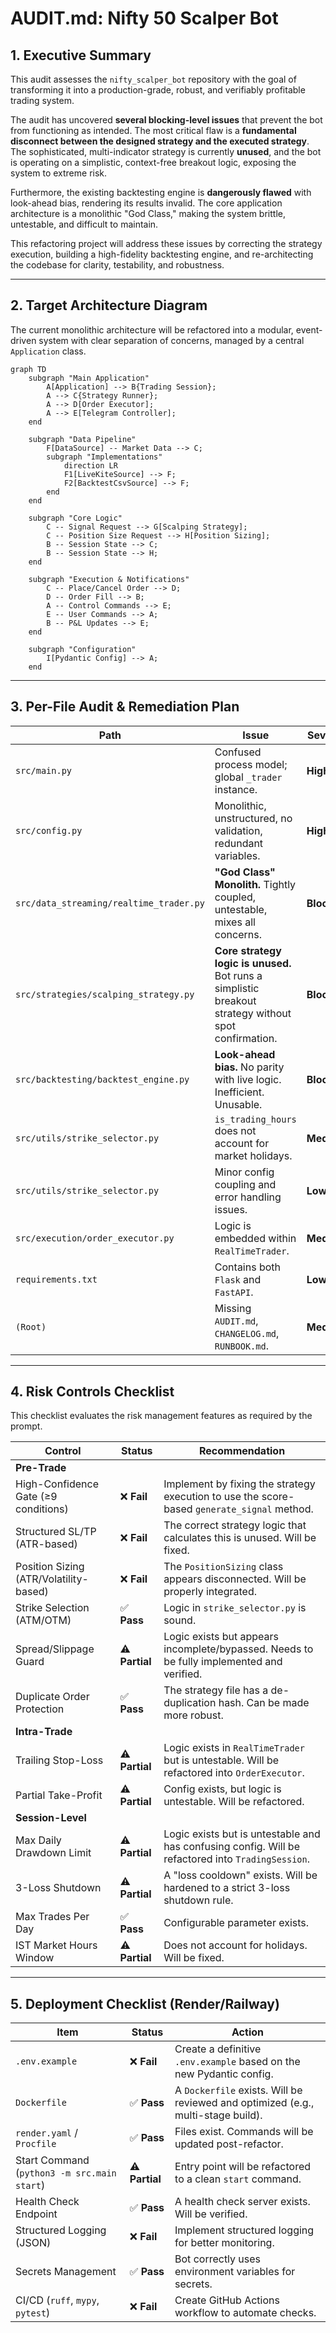 # AUDIT.md: Nifty 50 Scalper Bot

## 1. Executive Summary

This audit assesses the `nifty_scalper_bot` repository with the goal of transforming it into a production-grade, robust, and verifiably profitable trading system.

The audit has uncovered **several blocking-level issues** that prevent the bot from functioning as intended. The most critical flaw is a **fundamental disconnect between the designed strategy and the executed strategy**. The sophisticated, multi-indicator strategy is currently **unused**, and the bot is operating on a simplistic, context-free breakout logic, exposing the system to extreme risk.

Furthermore, the existing backtesting engine is **dangerously flawed** with look-ahead bias, rendering its results invalid. The core application architecture is a monolithic "God Class," making the system brittle, untestable, and difficult to maintain.

This refactoring project will address these issues by correcting the strategy execution, building a high-fidelity backtesting engine, and re-architecting the codebase for clarity, testability, and robustness.

---

## 2. Target Architecture Diagram

The current monolithic architecture will be refactored into a modular, event-driven system with clear separation of concerns, managed by a central `Application` class.

```mermaid
graph TD
    subgraph "Main Application"
        A[Application] --> B{Trading Session};
        A --> C{Strategy Runner};
        A --> D[Order Executor];
        A --> E[Telegram Controller];
    end

    subgraph "Data Pipeline"
        F[DataSource] -- Market Data --> C;
        subgraph "Implementations"
            direction LR
            F1[LiveKiteSource] --> F;
            F2[BacktestCsvSource] --> F;
        end
    end

    subgraph "Core Logic"
        C -- Signal Request --> G[Scalping Strategy];
        C -- Position Size Request --> H[Position Sizing];
        B -- Session State --> C;
        B -- Session State --> H;
    end

    subgraph "Execution & Notifications"
        C -- Place/Cancel Order --> D;
        D -- Order Fill --> B;
        A -- Control Commands --> E;
        E -- User Commands --> A;
        B -- P&L Updates --> E;
    end

    subgraph "Configuration"
        I[Pydantic Config] --> A;
    end
```

---

## 3. Per-File Audit & Remediation Plan

| Path | Issue | Severity | Fix | Status |
| --- | --- | --- | --- | --- |
| `src/main.py` | Confused process model; global `_trader` instance. | **High** | Refactor to a single `start` command managed by a central `Application` class using dependency injection. | 🚧 To Do |
| `src/config.py` | Monolithic, unstructured, no validation, redundant variables. | **High** | Replace with Pydantic-based structured config (`Trading`, `Risk`, `API`). Create `.env.example`. | 🚧 To Do |
| `src/data_streaming/realtime_trader.py` | **"God Class" Monolith.** Tightly coupled, untestable, mixes all concerns. | **Blocking** | Decompose into `StrategyRunner`, `TradingSession`, and `DataSource` abstractions. Use dependency injection. | 🚧 To Do |
| `src/strategies/scalping_strategy.py` | **Core strategy logic is unused.** Bot runs a simplistic breakout strategy without spot confirmation. | **Blocking** | Fix data pipeline to provide spot data. Change `StrategyRunner` to call the correct, score-based `generate_signal` method. | 🚧 To Do |
| `src/backtesting/backtest_engine.py` | **Look-ahead bias.** No parity with live logic. Inefficient. Unusable. | **Blocking** | Discard and build a new, high-fidelity backtest engine (`tests/true_backtest_dynamic.py`) from scratch that reuses the refactored live components. | 🚧 To Do |
| `src/utils/strike_selector.py` | `is_trading_hours` does not account for market holidays. | **Medium** | Integrate a proper market holiday calendar (e.g., `trading_calendars`). | 🚧 To Do |
| `src/utils/strike_selector.py` | Minor config coupling and error handling issues. | **Low** | Refactor to use injected config. Make error returns explicit (`None` or raise). | 🚧 To Do |
| `src/execution/order_executor.py` | Logic is embedded within `RealTimeTrader`. | **Medium** | Refactor into a standalone, testable class that manages its own state (e.g., for trailing stops). | 🚧 To Do |
| `requirements.txt` | Contains both `Flask` and `FastAPI`. | **Low** | Investigate usage of the health check endpoint and remove the unused web framework. | 🚧 To Do |
| `(Root)` | Missing `AUDIT.md`, `CHANGELOG.md`, `RUNBOOK.md`. | **Medium** | Create and populate these documents. | 🚧 To Do |

---

## 4. Risk Controls Checklist

This checklist evaluates the risk management features as required by the prompt.

| Control | Status | Recommendation |
| --- | --- | --- |
| **Pre-Trade** | | |
| High-Confidence Gate (≥9 conditions) | ❌ **Fail** | Implement by fixing the strategy execution to use the score-based `generate_signal` method.
| Structured SL/TP (ATR-based) | ❌ **Fail** | The correct strategy logic that calculates this is unused. Will be fixed. |
| Position Sizing (ATR/Volatility-based) | ❌ **Fail** | The `PositionSizing` class appears disconnected. Will be properly integrated. |
| Strike Selection (ATM/OTM) | ✅ **Pass** | Logic in `strike_selector.py` is sound. |
| Spread/Slippage Guard | ⚠️ **Partial** | Logic exists but appears incomplete/bypassed. Needs to be fully implemented and verified. |
| Duplicate Order Protection | ✅ **Pass** | The strategy file has a de-duplication hash. Can be made more robust. |
| **Intra-Trade** | | |
| Trailing Stop-Loss | ⚠️ **Partial** | Logic exists in `RealTimeTrader` but is untestable. Will be refactored into `OrderExecutor`. |
| Partial Take-Profit | ⚠️ **Partial** | Config exists, but logic is untestable. Will be refactored. |
| **Session-Level** | | |
| Max Daily Drawdown Limit | ⚠️ **Partial** | Logic exists but is untestable and has confusing config. Will be refactored into `TradingSession`. |
| 3-Loss Shutdown | ⚠️ **Partial** | A "loss cooldown" exists. Will be hardened to a strict 3-loss shutdown rule. |
| Max Trades Per Day | ✅ **Pass** | Configurable parameter exists. |
| IST Market Hours Window | ⚠️ **Partial** | Does not account for holidays. Will be fixed. |

---

## 5. Deployment Checklist (Render/Railway)

| Item | Status | Action |
| --- | --- | --- |
| `.env.example` | ❌ **Fail** | Create a definitive `.env.example` based on the new Pydantic config. |
| `Dockerfile` | ✅ **Pass** | A `Dockerfile` exists. Will be reviewed and optimized (e.g., multi-stage build). |
| `render.yaml` / `Procfile` | ✅ **Pass** | Files exist. Commands will be updated post-refactor. |
| Start Command (`python3 -m src.main start`) | ⚠️ **Partial** | Entry point will be refactored to a clean `start` command. |
| Health Check Endpoint | ✅ **Pass** | A health check server exists. Will be verified. |
| Structured Logging (JSON) | ❌ **Fail** | Implement structured logging for better monitoring. |
| Secrets Management | ✅ **Pass** | Bot correctly uses environment variables for secrets. |
| CI/CD (`ruff`, `mypy`, `pytest`) | ❌ **Fail** | Create GitHub Actions workflow to automate checks. |
